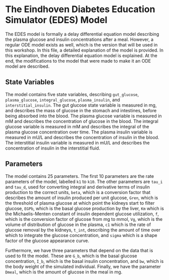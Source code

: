 # The Eindhoven Diabetes Education Simulator (EDES) Model
The EDES model is formally a delay differential equation model describing the plasma glucose and insulin concentrations after a meal. However, a regular ODE model exists as well, which is the version that will be used in this workshop. In this file, a detailed explanation of the model is provided. In this explanation, the delay differential equation model is explained. At the end, the modifications to the model that were made to make it an ODE model are described.

## State Variables
The model contains five state variables, describing `gut_glucose`, `plasma_glucose`, `integral_glucose`, `plasma_insulin`, and `interstitial_insulin`. The gut glucose state variable is measured in mg, and describes the mass of glucose in the stomach and intestines, before being absorbed into the blood. The plasma glucose variable is measured in mM and describes the concentration of glucose in the blood. The integral glucose variable is measured in mM and describes the integral of the plasma glucose concentration over time. The plasma insulin variable is measured in mU/L and describes the concentration of insulin in the blood. The interstitial insulin variable is measured in mU/L and describes the concentration of insulin in the interstitial fluid.

## Parameters
The model contains 25 parameters. The first 10 parameters are the rate parameters of the model, labelled `k1` to `k10`. The other parameters are `tau_i` and `tau_d`, used for converting integral and derivative terms of insulin production to the correct units, `beta`, which is a conversion factor that describes the amount of insulin produced per unit glucose, `Gren`, which is the threshold of plasma glucose at which point the kidneys start to filter glucose, `EGPb`, which is the basal glucose production by the liver, `Km` which is the Michaelis-Menten constant of insulin dependent glucose utilization, `f`, which is the conversion factor of glucose from mg to mmol, `Vg`, which is the volume of distribution of glucose in the plasma, `c1` which is the rate of glucose removal by the kidneys, `t_int`, describing the amount of time over which to integrate the glucose concentration, and `sigma` which is a shape factor of the glucose appearance curve. 

Furthermore, we have three parameters that depend on the data that is used to fit the model. These are `G_b`, which is the basal glucose concentration, `I_b`, which is the basal insulin concentration, and `bw`, which is the body weight of the simulated individual. Finally, we have the parameter `Dmeal`, which is the amount of glucose in the meal in mg.


